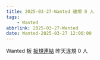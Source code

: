 ```yaml
---
title: 2025-03-27-Wanted 違規 0 人
tags:
    - Wanted
abbrlink: 2025-03-27-Wanted
date: Wanted-2025-03-27 12:00:00
---
```

Wanted 板 [板規連結](https://www.ptt.cc/bbs/Wanted/M.1608829773.A.D3B.html)
昨天違規 0 人

